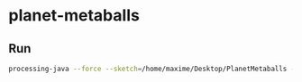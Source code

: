 # planet-metaballs

## Run
```bash
processing-java --force --sketch=/home/maxime/Desktop/PlanetMetaballs --output=/home/maxime/Desktop/PlanetMetaballs/out --run
```